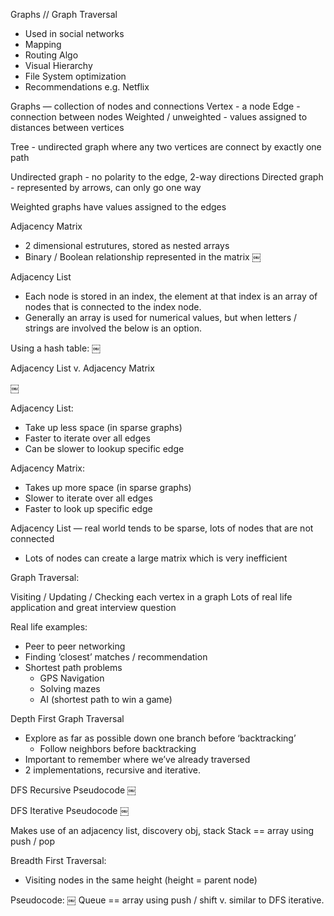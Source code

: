 Graphs // Graph Traversal

- Used in social networks
- Mapping
- Routing Algo
- Visual Hierarchy
- File System optimization
- Recommendations e.g. Netflix

Graphs — collection of nodes and connections
Vertex - a node
Edge - connection between nodes
Weighted / unweighted - values assigned to distances between vertices

Tree - undirected graph where any two vertices are connect by exactly one path

Undirected graph - no polarity to the edge, 2-way directions
Directed graph - represented by arrows, can only go one way
  
Weighted graphs have values assigned to the edges

Adjacency Matrix
- 2 dimensional estrutures, stored as nested arrays
- Binary / Boolean relationship represented in the matrix
￼

Adjacency List
- Each node is stored in an index, the element at that index is an array of nodes that is connected to the index node. 
- Generally an array is used for numerical values, but when letters / strings are involved the below is an option.

Using a hash table:
￼

Adjacency List v. Adjacency Matrix

￼

Adjacency List:
- Take up less space (in sparse graphs)
- Faster to iterate over all edges
- Can be slower to lookup specific edge

Adjacency Matrix:
- Takes up more space (in sparse graphs)
- Slower to iterate over all edges
- Faster to look up specific edge

Adjacency List — real world tends to be sparse, lots of nodes that are not connected
- Lots of nodes can create a large matrix which is very inefficient

Graph Traversal:

Visiting / Updating / Checking each vertex in a graph
Lots of real life application and great interview question

 Real life examples:
- Peer to peer networking
- Finding ‘closest’ matches / recommendation
- Shortest path problems
    - GPS Navigation
    - Solving mazes
    - AI (shortest path to win a game)

Depth First Graph Traversal
- Explore as far as possible down one branch before ‘backtracking’
    - Follow neighbors before backtracking
- Important to remember where we’ve already traversed
- 2 implementations, recursive and iterative.

DFS Recursive Pseudocode
￼

DFS Iterative Pseudocode
￼

Makes use of an adjacency list, discovery obj, stack
Stack == array using push / pop

Breadth First Traversal:
- Visiting nodes in the same height (height = parent node)

Pseudocode:
￼
Queue == array using push / shift
v. similar to DFS iterative.


